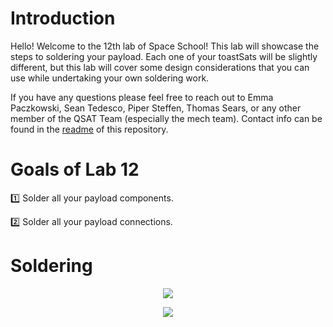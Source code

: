 # Introduction

Hello! Welcome to the 12th lab of Space School! This lab will showcase the steps to soldering your payload. Each one of your toastSats will be slightly different, but this lab will cover some design considerations that you can use while undertaking your own soldering work.

If you have any questions please feel free to reach out to Emma Paczkowski, Sean Tedesco, Piper Steffen, Thomas Sears, or any other member of the QSAT Team (especially the mech team). Contact info can be found in the [readme](https://github.com/queens-satellite-team/Space-School) of this repository. 

# Goals of Lab 12

1️⃣ Solder all your payload components. 

2️⃣ Solder all your payload connections.

# Soldering 

<p align="center">
	<img src="https://user-images.githubusercontent.com/48306876/155917277-68a2d10a-2332-46e3-8406-6a132b309a7c.png" >
</p>  

<p align="center">
	<img src="https://user-images.githubusercontent.com/48306876/155917109-3a89dd61-fdab-4631-ae89-aea3025d1ae6.png" >
</p>  

